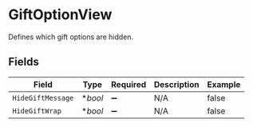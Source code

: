 # GiftOptionView

Defines which gift options are hidden.


## Fields

| Field              | Type               | Required           | Description        | Example            |
| ------------------ | ------------------ | ------------------ | ------------------ | ------------------ |
| `HideGiftMessage`  | **bool*            | :heavy_minus_sign: | N/A                | false              |
| `HideGiftWrap`     | **bool*            | :heavy_minus_sign: | N/A                | false              |